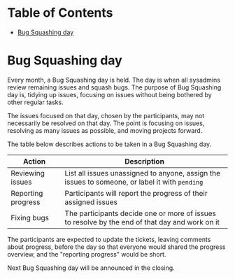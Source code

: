 Table of Contents
=================

  * [Bug Squashing day](#bug-squashing-day)

# Bug Squashing day

Every month, a Bug Squashing day is held. The day is when all sysadmins review
remaining issues and squash bugs. The purpose of Bug Squashing day is, tidying
up issues, focusing on issues without being bothered by other regular tasks.

The issues focused on that day, chosen by the participants, may not necessarily
be resolved on that day. The point is focusing on issues, resolving as many
issues as possible, and moving projects forward.

The table below describes actions to be taken in a Bug Squashing day.

| Action | Description |
|--------|-------------|
| Reviewing issues              | List all issues unassigned to anyone, assign the issues to someone, or label it with `pending` |
| Reporting progress            | Participants will report the progress of their assigned issues |
| Fixing bugs                   | The participants decide one or more of issues to resolve by the end of that day and work on it |

The participants are expected to update the tickets, leaving comments about
progress, before the day so that everyone would shared the progress overview,
and the "reporting progress" would be short.

Next Bug Squashing day will be announced in the closing.
